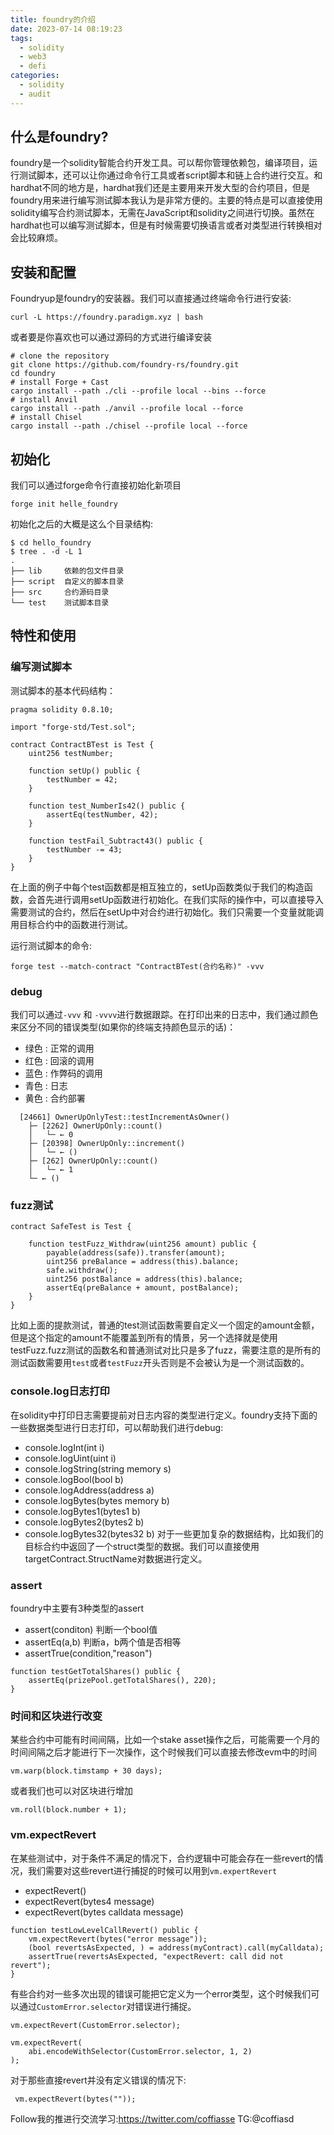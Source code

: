 ```yaml
---
title: foundry的介绍
date: 2023-07-14 08:19:23
tags:
  - solidity
  - web3
  - defi
categories:
  - solidity
  - audit
---
```


## 什么是foundry?
foundry是一个solidity智能合约开发工具。可以帮你管理依赖包，编译项目，运行测试脚本，还可以让你通过命令行工具或者script脚本和链上合约进行交互。和hardhat不同的地方是，hardhat我们还是主要用来开发大型的合约项目，但是foundry用来进行编写测试脚本我认为是非常方便的。主要的特点是可以直接使用solidity编写合约测试脚本，无需在JavaScript和solidity之间进行切换。虽然在hardhat也可以编写测试脚本，但是有时候需要切换语言或者对类型进行转换相对会比较麻烦。

## 安装和配置
Foundryup是foundry的安装器。我们可以直接通过终端命令行进行安装:

```shell
curl -L https://foundry.paradigm.xyz | bash
```

或者要是你喜欢也可以通过源码的方式进行编译安装

```shell
# clone the repository
git clone https://github.com/foundry-rs/foundry.git
cd foundry
# install Forge + Cast
cargo install --path ./cli --profile local --bins --force
# install Anvil
cargo install --path ./anvil --profile local --force
# install Chisel
cargo install --path ./chisel --profile local --force

```

## 初始化
我们可以通过forge命令行直接初始化新项目

```shell
forge init helle_foundry
```

初始化之后的大概是这么个目录结构:
```shell
$ cd hello_foundry
$ tree . -d -L 1
.
├── lib     依赖的包文件目录
├── script  自定义的脚本目录
├── src     合约源码目录
└── test    测试脚本目录

```

## 特性和使用

### 编写测试脚本
测试脚本的基本代码结构：
```solidity
pragma solidity 0.8.10;

import "forge-std/Test.sol";

contract ContractBTest is Test {
    uint256 testNumber;

    function setUp() public {
        testNumber = 42;
    }

    function test_NumberIs42() public {
        assertEq(testNumber, 42);
    }

    function testFail_Subtract43() public {
        testNumber -= 43;
    }
}

```
在上面的例子中每个test函数都是相互独立的，setUp函数类似于我们的构造函数，会首先进行调用setUp函数进行初始化。在我们实际的操作中，可以直接导入需要测试的合约，然后在setUp中对合约进行初始化。我们只需要一个变量就能调用目标合约中的函数进行测试。

运行测试脚本的命令:
```shell 
forge test --match-contract "ContractBTest(合约名称)" -vvv
```

### debug 
我们可以通过`-vvv` 和 `-vvvv`进行数据跟踪。在打印出来的日志中，我们通过颜色来区分不同的错误类型(如果你的终端支持颜色显示的话)：

* 绿色 : 正常的调用
* 红色 : 回滚的调用
* 蓝色 : 作弊码的调用
* 青色 : 日志
* 黄色 : 合约部署

```shell
  [24661] OwnerUpOnlyTest::testIncrementAsOwner()
    ├─ [2262] OwnerUpOnly::count()
    │   └─ ← 0
    ├─ [20398] OwnerUpOnly::increment()
    │   └─ ← ()
    ├─ [262] OwnerUpOnly::count()
    │   └─ ← 1
    └─ ← ()

```
### fuzz测试
```solidity
contract SafeTest is Test {

    function testFuzz_Withdraw(uint256 amount) public {
        payable(address(safe)).transfer(amount);
        uint256 preBalance = address(this).balance;
        safe.withdraw();
        uint256 postBalance = address(this).balance;
        assertEq(preBalance + amount, postBalance);
    }
}

```
比如上面的提款测试，普通的test测试函数需要自定义一个固定的amount金额，但是这个指定的amount不能覆盖到所有的情景，另一个选择就是使用testFuzz.fuzz测试的函数名和普通测试对比只是多了fuzz，需要注意的是所有的测试函数需要用`test`或者`testFuzz`开头否则是不会被认为是一个测试函数的。

### console.log日志打印
在solidity中打印日志需要提前对日志内容的类型进行定义。foundry支持下面的一些数据类型进行日志打印，可以帮助我们进行debug:

* console.logInt(int i)
* console.logUint(uint i)
* console.logString(string memory s)
* console.logBool(bool b)
* console.logAddress(address a)
* console.logBytes(bytes memory b)
* console.logBytes1(bytes1 b)
* console.logBytes2(bytes2 b)
* console.logBytes32(bytes32 b)
对于一些更加复杂的数据结构，比如我们的目标合约中返回了一个struct类型的数据。我们可以直接使用targetContract.StructName对数据进行定义。

### assert
foundry中主要有3种类型的assert
* assert(conditon) 判断一个bool值
* assertEq(a,b)    判断a，b两个值是否相等
* assertTrue(condition,"reason")
```solidity
function testGetTotalShares() public {
	assertEq(prizePool.getTotalShares(), 220);
}
```

### 时间和区块进行改变
某些合约中可能有时间间隔，比如一个stake asset操作之后，可能需要一个月的时间间隔之后才能进行下一次操作，这个时候我们可以直接去修改evm中的时间
```shell
vm.warp(block.timstamp + 30 days);
```
或者我们也可以对区块进行增加
```shell
vm.roll(block.number + 1);
```

### vm.expectRevert
在某些测试中，对于条件不满足的情况下，合约逻辑中可能会存在一些revert的情况，我们需要对这些revert进行捕捉的时候可以用到`vm.expertRevert`

* expectRevert() 
* expectRevert(bytes4 message)
* expectRevert(bytes calldata message)

```solidity
function testLowLevelCallRevert() public {
    vm.expectRevert(bytes("error message"));
    (bool revertsAsExpected, ) = address(myContract).call(myCalldata);
    assertTrue(revertsAsExpected, "expectRevert: call did not revert");
}
```
有些合约对一些多次出现的错误可能把它定义为一个error类型，这个时候我们可以通过`CustomError.selector`对错误进行捕捉。
```shell
vm.expectRevert(CustomError.selector);
```

```shell
vm.expectRevert(
    abi.encodeWithSelector(CustomError.selector, 1, 2)
);

```

对于那些直接revert并没有定义错误的情况下:
```shell
 vm.expectRevert(bytes(""));
```

Follow我的推进行交流学习:https://twitter.com/coffiasse
TG:@coffiasd